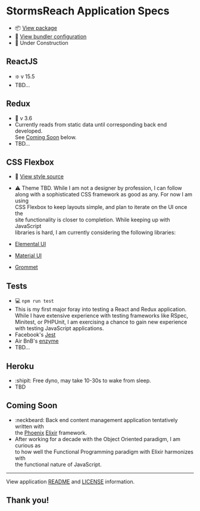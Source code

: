 # StormsReach Application Specs

* :package: [View package](package.json)
* :briefcase: [View bundler configuration](webpack.config.js)
* :construction_worker: Under Construction

ReactJS
-------
* :sparkle: v 15.5
* TBD...

Redux
-----
* :truck: v 3.6
* Currently reads from static data until corresponding back end developed.  
See [Coming Soon](#coming-soon) below.
* TBD...

CSS Flexbox
-----------
* :ribbon: [View style source](app/assets/stylesheets/index.scss)
* :warning: Theme TBD. While I am not a designer by profession, I can follow  
along with a sophisticated CSS framework as good as any. For now I am using  
CSS Flexbox to keep layouts simple, and plan to iterate on the UI once the  
site functionality is closer to completion. While keeping up with JavaScript  
libraries is hard, I am currently considering the following libraries:

 * [Elemental UI](http://elemental-ui.com/)
 * [Material UI](http://www.material-ui.com/#/)
 * [Grommet](https://grommet.github.io/docs/)

Tests
-----
* :computer: `npm run test`
 * This is my first major foray into testing a React and Redux application.  
 While I have extensive experience with testing frameworks like RSpec,  
 Minitest, or PHPUnit, I am exercising a chance to gain new experience  
 with testing JavaScript applications.  
* Facebook's [Jest](https://github.com/facebook/jest)
* Air BnB's [enzyme](https://github.com/airbnb/enzyme)
* TBD...

Heroku
------
* :shipit: Free dyno, may take 10-30s to wake from sleep.
* TBD

Coming Soon
-----------

* :neckbeard: Back end content management application tentatively written with  
the [Phoenix](http://www.phoenixframework.org/) [Elixir](http://elixir-lang.org/) framework.  
 * After working for a decade with the Object Oriented paradigm, I am  curious as  
to how well the Functional Programming paradigm with Elixir harmonizes  with  
the functional nature of JavaScript.

----

View application [README](README.md) and [LICENSE](LICENSE) information.

## Thank you!
